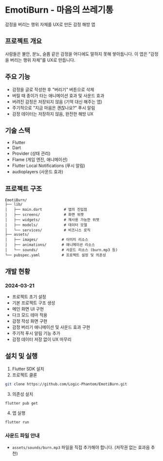 # EmotiBurn - 마음의 쓰레기통

감정을 버리는 행위 자체를 UX로 만든 감정 해방 앱

## 프로젝트 개요

사람들은 불안, 분노, 슬픔 같은 감정을 어디에도 말하지 못해 쌓아둡니다. 이 앱은 "감정을 버리는 행위 자체"를 UX로 만듭니다.

## 주요 기능

- 감정을 글로 작성한 후 "버리기" 버튼으로 삭제
- 버릴 때 종이가 타는 애니메이션 효과 및 사운드 효과
- 버려진 감정은 저장되지 않음 (기억 대신 해주는 앱)
- 주기적으로 "지금 마음은 괜찮나요?" 푸시 알림
- 감정 데이터는 저장하지 않음, 완전한 해방 UX

## 기술 스택

- Flutter
- Dart
- Provider (상태 관리)
- Flame (게임 엔진, 애니메이션)
- Flutter Local Notifications (푸시 알림)
- audioplayers (사운드 효과)

## 프로젝트 구조

```
EmotiBurn/
├── lib/
│   ├── main.dart          # 앱의 진입점
│   ├── screens/           # 화면 위젯
│   ├── widgets/           # 재사용 가능한 위젯
│   ├── models/            # 데이터 모델
│   └── services/          # 비즈니스 로직
├── assets/
│   ├── images/           # 이미지 리소스
│   ├── animations/       # 애니메이션 리소스
│   └── sounds/           # 사운드 리소스 (burn.mp3 등)
└── pubspec.yaml          # 프로젝트 설정 및 의존성
```

## 개발 현황

### 2024-03-21
- 프로젝트 초기 설정
- 기본 프로젝트 구조 생성
- 메인 화면 UI 구현
- 다크 모드 테마 적용
- 감정 작성 화면 구현
- 감정 버리기 애니메이션 및 사운드 효과 구현
- 주기적 푸시 알림 기능 추가
- 감정 데이터 저장 없이 UX 마무리

## 설치 및 실행

1. Flutter SDK 설치
2. 프로젝트 클론
```bash
git clone https://github.com/Logic-Phantom/EmotiBurn.git
```
3. 의존성 설치
```bash
flutter pub get
```
4. 앱 실행
```bash
flutter run
```

### 사운드 파일 안내
- `assets/sounds/burn.mp3` 파일을 직접 추가해야 합니다. (저작권 없는 효과음 추천) 
